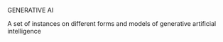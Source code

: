 GENERATIVE AI

A set of instances on different forms and models of generative artificial intelligence
